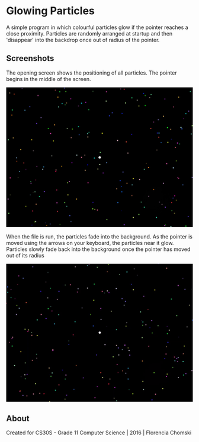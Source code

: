 # Glowing Particles
A simple program in which colourful particles glow if the pointer reaches a close proximity. Particles are randomly arranged at startup and then 'disappear' into the backdrop once out of radius of the pointer.

## Screenshots
The opening screen shows the positioning of all particles. The pointer begins in the middle of the screen.
<p align ="center">
  <img src = https://github.com/fchomski/HighSchool-Projects/blob/master/Glowing%20Particles/screenshots/openingscreen.jpg width ="600"/>
</p>

When the file is run, the particles fade into the background. As the pointer is moved using the arrows on your keyboard, the particles near it glow. Particles slowly fade back into the background once the pointer has moved out of its radius
<p align ="center">
  <img src="https://github.com/fchomski/HighSchool-Projects/blob/master/Glowing%20Particles/screenshots/glowingparticles.gif" width ="600"/>
</p>

## About
Created for CS30S - Grade 11 Computer Science | 2016 | Florencia Chomski
